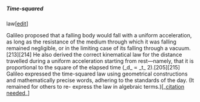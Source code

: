 ##### Time-squared
law[[edit](/w/index.php?title=Galileo\_Galilei&action=edit&section=33 "Edit
section: Time-squared law")]

Galileo proposed that a falling body would fall with a uniform acceleration,
as long as the resistance of the medium through which it was falling remained
negligible, or in the limiting case of its falling through a vacuum.[213][214]
He also derived the correct kinematical law for the distance travelled during
a uniform acceleration starting from rest—namely, that it is proportional to
the square of the elapsed time (\_d\_ ∝ \_t\_ 2).[205][215] Galileo expressed the
time-squared law using geometrical constructions and mathematically precise
words, adhering to the standards of the day. (It remained for others to re-
express the law in algebraic terms.)[\_[citation
needed](/wiki/Wikipedia:Citation\_needed "Wikipedia:Citation needed")\_]
